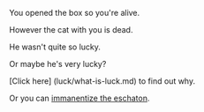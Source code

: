 You opened the box so you're alive.

However the cat with you is dead.

He wasn't quite so lucky.

Or maybe he's very lucky?

[Click here] (luck/what-is-luck.md) to find out why.

Or you can [immanentize the eschaton](immanentize-the-eschaton/immanentize-the-eschaton.md).
